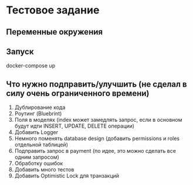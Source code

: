 # Тестовое задание

## Переменные окружения

## Запуск
docker-compose up


## Что нужно подправить/улучшить (не сделал в силу очень ограниченного времени)
1) Дублирование кода 
2) Роутинг (Bluebrint)
3) Поля в моделях (index может замедлять запрос, если в основном будут идти INSERT, UPDATE, DELETE операции)
4) Добавить Logger
5) Немного поменять database design (добавить permissions и roles отдельной таблицей)
6) Подправить запрос в payment (по идее, это можно сделать все одним запросом)
7) Обработку ошибок
8) Добавить много тестов
9) Добавить Optimistic Lock для транзакций